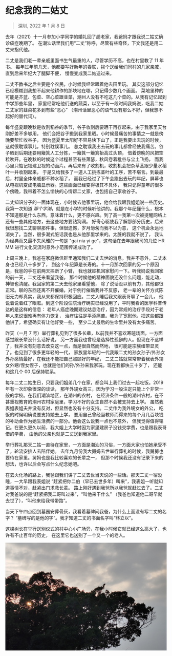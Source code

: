 # 纪念我的二姑丈

> 深圳, 2022 年 1 月 8 日

去年（2021）十一月参加小学同学的婚礼回了趟老家，我爸妈才跟我说二姑丈确诊癌症晚期了。
在潮汕话里我们用“二丈”称呼，尽管有些奇怪，下文我还是用二丈来指代他。

二丈是我们老一辈亲戚里面书生气最重的人，尽管学历不高，也在村里教了 11 年书。
每年过年前几天，他都要写好新年的春联，挨个送给我们同村的几家亲戚，直到后来年纪大了腿脚不便，
慢慢变成我二姑送过来。

二丈不教书之后主要是个农民，小时候我经常跟着他去田里玩。
其实这部分记忆已经模糊到我想不起来他耕作的那块地在哪，只记得少数几个画面。
菜地里种的可能是芥蓝、包菜、空心菜跟韭菜，潮州人没有不吃这几个菜的。从我有记忆起到中学那些年里，
家里经常吃他们送的蔬菜，以至于有一段时间我妈说，吃我二姑二丈家的韭菜花多到有些“恶心”
（潮州话里恶心的语气没有那么不好，但我想不起好的替代词）。

每年盛夏跟晚秋是收割稻谷的季节，谷子收割后要晒干再存起来。由于我家里天台刚好差不多够用，
他们会把谷子搬到我家里晒。小时候最痛苦的事情之一就是傍晚要帮忙收谷子，
因为盛夏里太阳好不容易快下山了，正是我要出去玩的时候，这就很耽误事儿，特别耽误事儿。
总之耽误我出去玩的事儿都曾经使我痛苦。谷子晒到后期还要用簸箕人工分拣，一簸箕一簸箕抬高过头顶，
借着傍晚的风把空粒吹开。在晚秋的时候这个过程甚至有些萧瑟，秋风卷着秕谷与尘土飞扬，
而我心里只惦记福建卫视的动画片。再后来有了收割机，收割机会把杂草茎跟少量水稻叶一并收割起来，
于是又给我多了一道人工挑拣茎叶的工序，苦不堪言。到最最后，村里全体亲戚都不种水稻了，
而我已经过了下午会跑出去玩的年纪，屏幕也从电视机变成电脑显示器。这些画面已经变得极其不具体，
我只记得童年的很多个傍晚，我带着不怎么愉快的心情帮二丈家，也包括自己家收谷子。

二丈知识分子的一面体现在，小时候去他家里玩，他会给我跟我姐姐说一些历史。我第一次知道
*那个学潮*，就是在小学的时候听他讲的。我那个年纪懂什么，根本不知道那是什么东西，意味着什么，更不感兴趣。到了高一我第一次被提醒网络上还有一些其他地方，去这些地方要钻狗洞。
好奇心驱使我了解那部分历史，后来我很想找二丈聊聊那件事，但很遗憾，岁月匆匆而我不以为意，
这个机会永远地消失了。当然，很多潮式脏话我也是从他那里学来的。太脏的我就不说了，
我认为经典而又最不失风雅的一句是 "gai nia yi ge"，这句话在去年跟我司的几位 HR MM
进行文化交流时意外小范围传递成功了。

上周三晚上，我爸在家庭微信群里通知我们二丈去世的消息。我并不意外，二丈本身也已经八十多岁了，
到这个年纪算是长寿的。十一月那次回家的另一个原因是，我爸的手在前两天摔断了小臂，
我也就趁机回家慰问一下。听我妈说我回家的前一天，二丈还来看望我爸。
那个时候他的精神面貌还没什么问题，能走动，神智也清醒。我回家的第二天去他家里看望他，
除了说话没以前有力，其他都很正常。聊的东西还离不开催婚，对于例行催婚我并不反感，
老一辈的关怀方式陈旧无力却真实，我从来都保持积极回应。二丈入睡后我又跟表哥聊了一会儿，
他说着说着红了眼眶。到这个阶段住院治疗确实已经没用了，平时我看的医学科普传达的是这样的信息：
老年人癌症晚期建议姑息治疗，因为常规的治疗手段对于老年人来说很难再有体力恢复，
治疗往往是平添痛苦。我为了宽慰他，把这些都跟他讲了，希望确实有让他好受一些，
至少二丈最后的生命里并没有太多痛苦。

昨天（一月 7 号）举行葬礼见到了很多长辈，以前我并不喜欢寒暄场面，一方面感觉跟长辈没什么话好说，
另一方面我也曾经是选择性孤僻的人。但现在不这样了，我并没有刻意去改变这一点，而是很自然而然地，
很可能是宗族纽带显灵了。也见到了很多更年轻的一代，
家族里年轻的一代我跟二丈的孙女孙子/外孙女外孙感情最好，在我还不能把自己照顾好的年纪，
二丈二姑就常常带着我表外甥女外甥/侄女侄子，也就是他们的孙/外孙来我家玩。现在我都快三十岁了，
还能和这几个 00 后保持联系。

每年二丈二姑生日，只要我们姐弟几个在家，都会叫上我们过去一起吃饭。2019 年有一次印象很深的谈话，
那年外甥女高三，因为学习一般注定只能上个非常一般的学校。在我们潮汕地区，在潮州的农村，
在经济条件一般的潮州农村，在不甚重视教育的潮州农村家庭里，学习不好的女生自然不会被支持去上学。
虽然我表姐表姐夫并没有反对，但显然也没有十分支持。二丈作为我外甥女的外公，
吃饭的时候明确说要支持她去上学，
要用自己曾经当教师而得来的每个月几百块钱的补助金作为她生活费的一部分。他会这么说我一点也不意外，
但我觉得值得铭记。在更久更久以前，我大姐上大学时因为家里建房子没钱交学费，也是跟我表哥借的学费，
由他的父亲也就是二丈送到我家里。

举行葬礼那天二姑一直待在家里，一方面是潮汕的习俗，一方面大家也怕她承受不了，轮流安排人去陪伴她。
去年九月份我大舅妈去世举行葬礼的时候，我舅舅也要待在家里。舅妈也是我比较喜欢的长辈之一，
但那个时候我还没有记录下来的想法，也许以后会写点什么纪念她吧。

在去火化场的路上，我爸跟我们讲了二丈去世当天说的一些话。那天二丈一宿没睡，一大早跟我表姐说
“赶紧把你二伯（早已去世多年）叫来”，我表姐一听就知道事情不对，赶紧出门求救长辈。
路上刚好遇到我爸所以我爸就赶过去了。二丈对我爸说的是“赶紧把我二哥叫过来”，“叫他来干什么”
（我爸也知道他二哥早就去世了），“叫他来给我带带路”。

当天下午四点回到墓园安葬骨灰，我看着墓碑问我爸，为什么上面没有写二丈的名字？
“墓碑写的是他的字”。我才知道二丈的书面名字叫“林立以”。

这棵树长在举行送别仪式的村中心小广场旁，在我小时候它就已经这么高大了，也许有不止百年的历史，
在这里它也送别了一个又一个的老人。

![很老的榕树](images/2022_01_08_the_old_tree.jpg)
